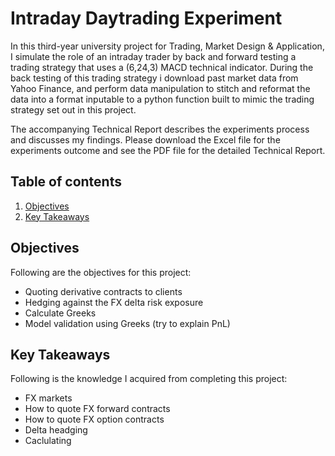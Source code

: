 # Intraday Daytrading Experiment

In this third-year university project for Trading, Market Design & Application, I simulate the role of an intraday trader by back and forward testing a trading strategy that uses a (6,24,3) MACD technical indicator. During the back testing of this trading strategy i download past market data from Yahoo Finance, and perform data manipulation to stitch and reformat the data into a format inputable to a python function built to mimic the trading strategy set out in this project. 


The accompanying Technical Report describes the experiments process and discusses my findings. Please download the Excel file for the experiments outcome and see the PDF file for the detailed Technical Report.

## Table of contents
1. [Objectives](#objectives)
2. [Key Takeaways](#key_takeaways)

<a name="objectives"></a>
## Objectives
Following are the objectives for this project:
- Quoting derivative contracts to clients
- Hedging against the FX delta risk exposure
- Calculate Greeks
- Model validation using Greeks (try to explain PnL)

 <a name="key_takeaways"></a>
## Key Takeaways
Following is the knowledge I acquired from completing this project:
- FX markets
- How to quote FX forward contracts
- How to quote FX option contracts
- Delta headging
- Caclulating 

